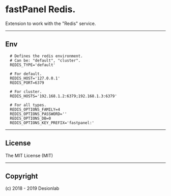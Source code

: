 # fastPanel Redis.
Extension to work with the "Redis" service.

---

## Env

```
  # Defines the redis environment.
  # Can be: "default", "cluster".
  REDIS_TYPE='default'

  # For default.
  REDIS_HOST='127.0.0.1'
  REDIS_PORT=6379

  # For cluster.
  REDIS_HOSTS='192.168.1.2:6379;192.168.1.3:6379'

  # For all types.
  REDIS_OPTIONS_FAMILY=4
  REDIS_OPTIONS_PASSWORD=''
  REDIS_OPTIONS_DB=0
  REDIS_OPTIONS_KEY_PREFIX='fastpanel:'
```

---

## License
The MIT License (MIT)

---

## Copyright
(c) 2018 - 2019 Desionlab
